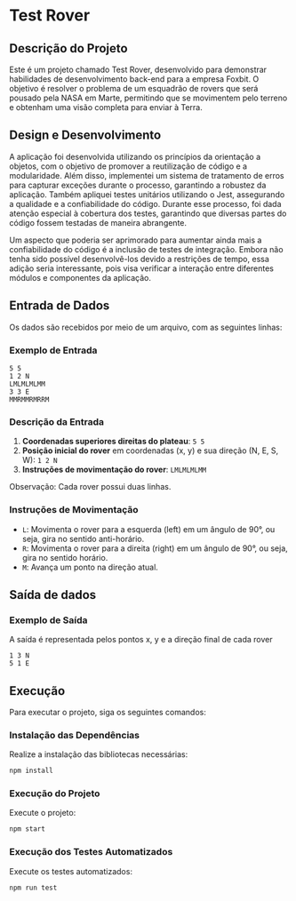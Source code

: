 # Test Rover

## Descrição do Projeto

Este é um projeto chamado Test Rover, desenvolvido para demonstrar habilidades de desenvolvimento back-end para a empresa Foxbit. O objetivo é resolver o problema de um esquadrão de rovers que será pousado pela NASA em Marte, permitindo que se movimentem pelo terreno e obtenham uma visão completa para enviar à Terra.


## Design e Desenvolvimento

A aplicação foi desenvolvida utilizando os princípios da orientação a objetos, com o objetivo de promover a reutilização de código e a modularidade. Além disso, implementei um sistema de tratamento de erros para capturar exceções durante o processo, garantindo a robustez da aplicação. Também apliquei testes unitários utilizando o Jest, assegurando a qualidade e a confiabilidade do código. Durante esse processo, foi dada atenção especial à cobertura dos testes, garantindo que diversas partes do código fossem testadas de maneira abrangente.

Um aspecto que poderia ser aprimorado para aumentar ainda mais a confiabilidade do código é a inclusão de testes de integração. Embora não tenha sido possível desenvolvê-los devido a restrições de tempo, essa adição seria interessante, pois visa verificar a interação entre diferentes módulos e componentes da aplicação.

## Entrada de Dados

Os dados são recebidos por meio de um arquivo, com as seguintes linhas:

### Exemplo de Entrada

```
5 5
1 2 N
LMLMLMLMM
3 3 E
MMRMMRMRRM
```

### Descrição da Entrada

1. **Coordenadas superiores direitas do plateau**: `5 5`
2. **Posição inicial do rover** em coordenadas (x, y) e sua direção (N, E, S, W): `1 2 N`
3. **Instruções de movimentação do rover**: `LMLMLMLMM`

Observação: Cada rover possui duas linhas.

### Instruções de Movimentação

- `L`: Movimenta o rover para a esquerda (left) em um ângulo de 90°, ou seja, gira no sentido anti-horário.
- `R`: Movimenta o rover para a direita (right) em um ângulo de 90°, ou seja, gira no sentido horário.
- `M`: Avança um ponto na direção atual.


## Saída de dados

### Exemplo de Saída

A saída é representada pelos pontos x, y e a direção final de cada rover

```
1 3 N
5 1 E
```

## Execução

Para executar o projeto, siga os seguintes comandos:

### Instalação das Dependências

Realize a instalação das bibliotecas necessárias:

```sh
npm install
```

### Execução do Projeto

Execute o projeto:

```sh
npm start
```

### Execução dos Testes Automatizados

Execute os testes automatizados:

```sh
npm run test
```